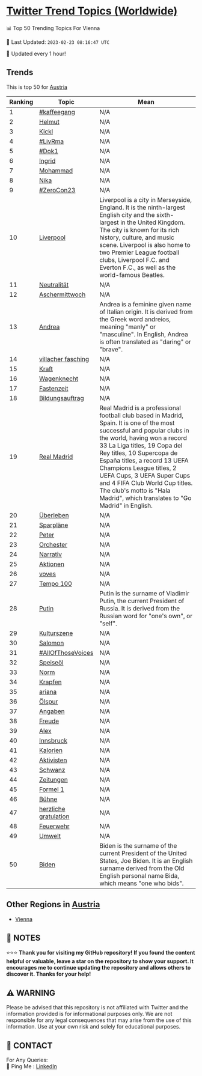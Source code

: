 [Twitter Trend Topics (Worldwide)](https://github.com/ErcinDedeoglu/Twitter-Trend-Topics)
==========


📊 Top 50 Trending Topics For Vienna

📆 Last Updated: `2023-02-23 08:16:47 UTC`

🔧 Updated every 1 hour!


## Trends

This is top 50 for [Austria](</Austria>)

| Ranking | Topic | Mean |
| ------- | ------------ | ------------ |
| 1 | [#kaffeegang](http://twitter.com/search?q=%23kaffeegang) | N/A |
| 2 | [Helmut](http://twitter.com/search?q=Helmut) | N/A |
| 3 | [Kickl](http://twitter.com/search?q=Kickl) | N/A |
| 4 | [#LivRma](http://twitter.com/search?q=%23LivRma) | N/A |
| 5 | [#Dok1](http://twitter.com/search?q=%23Dok1) | N/A |
| 6 | [Ingrid](http://twitter.com/search?q=Ingrid) | N/A |
| 7 | [Mohammad](http://twitter.com/search?q=Mohammad) | N/A |
| 8 | [Nika](http://twitter.com/search?q=Nika) | N/A |
| 9 | [#ZeroCon23](http://twitter.com/search?q=%23ZeroCon23) | N/A |
| 10 | [Liverpool](http://twitter.com/search?q=Liverpool) | Liverpool is a city in Merseyside, England. It is the ninth-largest English city and the sixth-largest in the United Kingdom. The city is known for its rich history, culture, and music scene. Liverpool is also home to two Premier League football clubs, Liverpool F.C. and Everton F.C., as well as the world-famous Beatles. |
| 11 | [Neutralität](http://twitter.com/search?q=Neutralit%c3%a4t) | N/A |
| 12 | [Aschermittwoch](http://twitter.com/search?q=Aschermittwoch) | N/A |
| 13 | [Andrea](http://twitter.com/search?q=Andrea) | Andrea is a feminine given name of Italian origin. It is derived from the Greek word andreios, meaning "manly" or "masculine". In English, Andrea is often translated as "daring" or "brave". |
| 14 | [villacher fasching](http://twitter.com/search?q=villacher+fasching) | N/A |
| 15 | [Kraft](http://twitter.com/search?q=Kraft) | N/A |
| 16 | [Wagenknecht](http://twitter.com/search?q=Wagenknecht) | N/A |
| 17 | [Fastenzeit](http://twitter.com/search?q=Fastenzeit) | N/A |
| 18 | [Bildungsauftrag](http://twitter.com/search?q=Bildungsauftrag) | N/A |
| 19 | [Real Madrid](http://twitter.com/search?q=Real+Madrid) | Real Madrid is a professional football club based in Madrid, Spain. It is one of the most successful and popular clubs in the world, having won a record 33 La Liga titles, 19 Copa del Rey titles, 10 Supercopa de España titles, a record 13 UEFA Champions League titles, 2 UEFA Cups, 3 UEFA Super Cups and 4 FIFA Club World Cup titles. The club's motto is "Hala Madrid", which translates to "Go Madrid" in English. |
| 20 | [Überleben](http://twitter.com/search?q=%c3%9cberleben) | N/A |
| 21 | [Sparpläne](http://twitter.com/search?q=Sparpl%c3%a4ne) | N/A |
| 22 | [Peter](http://twitter.com/search?q=Peter) | N/A |
| 23 | [Orchester](http://twitter.com/search?q=Orchester) | N/A |
| 24 | [Narrativ](http://twitter.com/search?q=Narrativ) | N/A |
| 25 | [Aktionen](http://twitter.com/search?q=Aktionen) | N/A |
| 26 | [voves](http://twitter.com/search?q=voves) | N/A |
| 27 | [Tempo 100](http://twitter.com/search?q=Tempo+100) | N/A |
| 28 | [Putin](http://twitter.com/search?q=Putin) | Putin is the surname of Vladimir Putin, the current President of Russia. It is derived from the Russian word for "one's own", or "self". |
| 29 | [Kulturszene](http://twitter.com/search?q=Kulturszene) | N/A |
| 30 | [Salomon](http://twitter.com/search?q=Salomon) | N/A |
| 31 | [#AllOfThoseVoices](http://twitter.com/search?q=%23AllOfThoseVoices) | N/A |
| 32 | [Speiseöl](http://twitter.com/search?q=Speise%c3%b6l) | N/A |
| 33 | [Norm](http://twitter.com/search?q=Norm) | N/A |
| 34 | [Krapfen](http://twitter.com/search?q=Krapfen) | N/A |
| 35 | [ariana](http://twitter.com/search?q=ariana) | N/A |
| 36 | [Ölspur](http://twitter.com/search?q=%c3%96lspur) | N/A |
| 37 | [Angaben](http://twitter.com/search?q=Angaben) | N/A |
| 38 | [Freude](http://twitter.com/search?q=Freude) | N/A |
| 39 | [Alex](http://twitter.com/search?q=Alex) | N/A |
| 40 | [Innsbruck](http://twitter.com/search?q=Innsbruck) | N/A |
| 41 | [Kalorien](http://twitter.com/search?q=Kalorien) | N/A |
| 42 | [Aktivisten](http://twitter.com/search?q=Aktivisten) | N/A |
| 43 | [Schwanz](http://twitter.com/search?q=Schwanz) | N/A |
| 44 | [Zeitungen](http://twitter.com/search?q=Zeitungen) | N/A |
| 45 | [Formel 1](http://twitter.com/search?q=Formel+1) | N/A |
| 46 | [Bühne](http://twitter.com/search?q=B%c3%bchne) | N/A |
| 47 | [herzliche gratulation](http://twitter.com/search?q=herzliche+gratulation) | N/A |
| 48 | [Feuerwehr](http://twitter.com/search?q=Feuerwehr) | N/A |
| 49 | [Umwelt](http://twitter.com/search?q=Umwelt) | N/A |
| 50 | [Biden](http://twitter.com/search?q=Biden) | Biden is the surname of the current President of the United States, Joe Biden. It is an English surname derived from the Old English personal name Bida, which means "one who bids". |



## Other Regions in [Austria](</Austria>)

* [Vienna](</Austria/Vienna.md>)



## 📝 NOTES

⭐⭐⭐ **Thank you for visiting my GitHub repository! If you found the content helpful or valuable, leave a star on the repository to show your support. It encourages me to continue updating the repository and allows others to discover it. Thanks for your help!**


## ⚠️ WARNING

Please be advised that this repository is not affiliated with Twitter and the information provided is for informational purposes only. We are not responsible for any legal consequences that may arise from the use of this information. Use at your own risk and solely for educational purposes.


## 📨 CONTACT

 For Any Queries:  
            🏓 Ping Me : [LinkedIn](https://www.linkedin.com/in/ercindedeoglu/)
